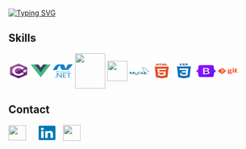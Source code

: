 
<img align="center" alt=""  src="https://komarev.com/ghpvc/?username=lucasmenchon&style=flat-square">

[![Typing SVG](https://readme-typing-svg.herokuapp.com?font=Fira+Code&duration=3000&pause=1000&width=435&lines=Hi%2C+i'm+Lucas.;I'm+a+programming+student;.NET+Developer;currently+working+with;C%23%2C+ASP.NET%2C+Vue.js%2C+Html%2C+BootStrap)](https://git.io/typing-svg)

<div>

<a href="#">


</a>
</div>

## Skills

<div style="display: inline_block">
<a href="#" style="text-decoration:none;">
  <img align="center"  height="30" width="40" src="https://raw.githubusercontent.com/devicons/devicon/master/icons/csharp/csharp-original.svg" style="text-decoration:none;">
  <img align="center"  height="30" width="40" src="https://raw.githubusercontent.com/devicons/devicon/master/icons/vuejs/vuejs-original.svg" style="text-decoration:none;">
  <img align="center"  height="30" width="40" src="https://raw.githubusercontent.com/devicons/devicon/master/icons/dot-net/dot-net-plain-wordmark.svg" style="text-decoration:none;">
  <img align="center"  height="70" width="60" src="https://i.imgur.com/aJ5cbL4.png" style="text-decoration:none;">
  <img align="center"  height="40" width="40" src="https://i.imgur.com/FJFGvaK.png" style="text-decoration:none;">
  <img align="center"  height="30" width="40" src="https://raw.githubusercontent.com/devicons/devicon/master/icons/mysql/mysql-plain-wordmark.svg" style="text-decoration:none;">
  <img align="center"  height="30" width="40" src="https://raw.githubusercontent.com/devicons/devicon/master/icons/html5/html5-plain-wordmark.svg" style="text-decoration:none;">
  <img align="center"  height="30" width="40" src="https://raw.githubusercontent.com/devicons/devicon/master/icons/css3/css3-plain-wordmark.svg" style="text-decoration:none;">
  <img align="center"  height="30" width="40" src="https://raw.githubusercontent.com/devicons/devicon/master/icons/bootstrap/bootstrap-original.svg" style="text-decoration:none;">
  <img align="center"  height="30" width="40" src="https://raw.githubusercontent.com/devicons/devicon/master/icons/git/git-plain-wordmark.svg" style="text-decoration:none;">
  <!--<img align="right"  height="150" style="border-radius:50px;" src="">-->
</a>
</div>

## Contact

<div style="display: inline_block;">
<a href="mailto:contato@luccas.dev" style="text-decoration:none; margin-right: 10px;">
<img align="center" height="30" width="35" src="https://upload.wikimedia.org/wikipedia/commons/7/7e/Gmail_icon_%282020%29.svg" style="text-decoration:none; margin-right: 10px;"></a>
<a href="https://www.linkedin.com/in/lucasmenchon/" style="text-decoration:none;" >
<img align="center" height="30" width="35" src="https://raw.githubusercontent.com/devicons/devicon/master/icons/linkedin/linkedin-original.svg" style="text-decoration:none; margin-right: 10px;"></a>
<a href="https://wa.link/qzdch8" style="text-decoration:none;">
<img align="center" height="32" width="35" src="https://raw.githubusercontent.com/lucasmenchon/site_att/main/wwwroot/images/whatsapp-original.svg"></a>
</div>


